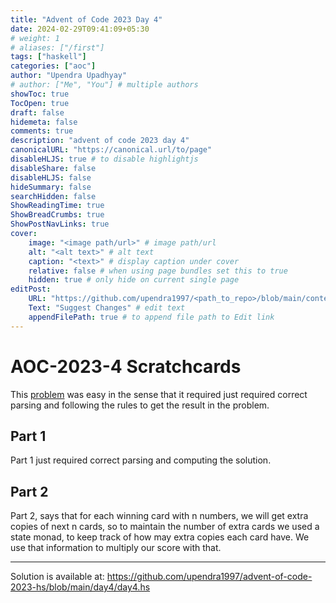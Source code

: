 ```yaml
---
title: "Advent of Code 2023 Day 4"
date: 2024-02-29T09:41:09+05:30
# weight: 1
# aliases: ["/first"]
tags: ["haskell"]
categories: ["aoc"]
author: "Upendra Upadhyay"
# author: ["Me", "You"] # multiple authors
showToc: true
TocOpen: true
draft: false
hidemeta: false
comments: true
description: "advent of code 2023 day 4"
canonicalURL: "https://canonical.url/to/page"
disableHLJS: true # to disable highlightjs
disableShare: false
disableHLJS: false
hideSummary: false
searchHidden: false
ShowReadingTime: true
ShowBreadCrumbs: true
ShowPostNavLinks: true
cover:
    image: "<image path/url>" # image path/url
    alt: "<alt text>" # alt text
    caption: "<text>" # display caption under cover
    relative: false # when using page bundles set this to true
    hidden: true # only hide on current single page
editPost:
    URL: "https://github.com/upendra1997/<path_to_repo>/blob/main/content"
    Text: "Suggest Changes" # edit text
    appendFilePath: true # to append file path to Edit link
---
```


# AOC-2023-4 Scratchcards

This [problem](https://adventofcode.com/2023/day/4) was easy in the sense that it required just required correct parsing and following the rules to get the result in the problem.

## Part 1

Part 1 just required correct parsing and computing the solution.


## Part 2

Part 2, says that for each winning card with n numbers, we will get extra copies of next n cards, so to maintain the number of extra cards we used a state monad, to keep track of how may extra copies each card have. We use that information to multiply our score with that.

-------

Solution is available at: https://github.com/upendra1997/advent-of-code-2023-hs/blob/main/day4/day4.hs
